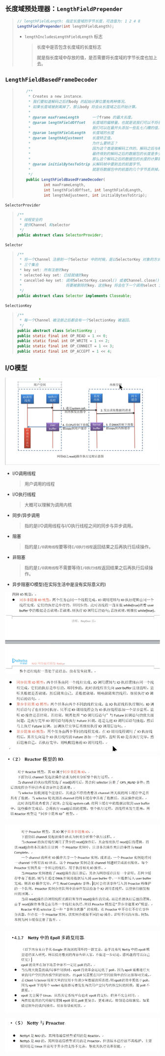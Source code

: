 ## 长度域预处理器：`LengthFieldPrepender`

> ```java
> // lengthFieldLength: 指定长度域的字节长度，可选值为: 1 2 4 8
> LengthFieldPrepender(int lengthFieldLength);
> 
> 
> ```
>
> - `lengthIncludesLengthFieldLength` 标志
>
>   > 长度中是否包含长度域的长度标志
>   >
>   > 就是指长度域中存放的值，是否需要将长度域的字节长度也加上去。



## `LengthFieldBasedFrameDecoder`

> ```java
>     /**
>      * Creates a new instance.
>      * 我们要知道解码之后的body 的起始计算位置有两种情况。
>      * 如果长度域被剥离掉了，那么body 将会从长度域之后开始计算。
>      *
>      * @param maxFrameLength      一个frame 的最大长度。
>      * @param lengthFieldOffset   长度域的偏移量。也就是说我们可以不将长度域放在最开头，
>      *                            我们可以在最开头添加一些乱七八糟的值，以防止被别人破解。
>      * @param lengthFieldLength   长度域的长度
>      * @param lengthAdjustment    长度矫正值。
>      *                            为什么要矫正？
>      *                            因为这个类是做解码工作的，解码之后与解码之前的数据包发生了变化。
>      *                            最终得到的解码之后的数据包的长度是多少是需要重新计算的。
>      *                            那么这个解码之后的数据包的长度的计算就是长度域中的值与该矫正值相加得到。
>      * @param initialBytesToStrip 从解码帧中要剥去的前面字节。
>      *                            就是将数据包中的前面的几个字节丢弃掉。
>      */
>     public LengthFieldBasedFrameDecoder(
>             int maxFrameLength,
>             int lengthFieldOffset, int lengthFieldLength,
>             int lengthAdjustment, int initialBytesToStrip);
> ```

`SelectorProvider`

> ```java
> /**
>  * 线程安全的
>  * 提供Channel 和selector
>  */
> public abstract class SelectorProvider;
> ```

`Selector`

> ```java
> /**
>  * 将一个Channel 注册到一个Selector 中的时候，是以SelectorKey 对象的方式注册的。
>  * 三个集合
>  * key set: 所有注册的key
>  * selected-key set: 已经就绪的key
>  * cancelled-key set: 调用SelectorKey.cancel() 或者Channel.close() 方法的时候会被添加到这个集合中。
>  *                    将要被删除的key，这些key 将会在下一个调用select 方法的时候从key set 中删除。
>  */
> public abstract class Selector implements Closeable;
> ```

`SelectionKey`

> ```java
> /**
>  * 每一个Channel 被注册之后都会有一个SelectionKey 被返回。
>  */
> public abstract class SelectionKey ;
> public static final int OP_READ = 1 << 0;
> public static final int OP_WRITE = 1 << 2;
> public static final int OP_CONNECT = 1 << 3;
> public static final int OP_ACCEPT = 1 << 4;
> ```

## I/O模型

<img src="md-png\IO模型.png"  />

- I/O调用线程

  > 用户调用的线程

- I/O执行线程

  > 大概可以理解为调用内核

- 同步/异步调用

  > 指的是I/O调用线程与I/O执行线程之间的同步与异步调用。

- 阻塞

  > 指的是`I/O调用线程`要等待`I/O执行线程`返回结果之后再执行后续操作。

- 非阻塞

  > 指的是`I/O调用线程`不需要等待`I/O执行线程`返回结果之后再执行后续操作。

- 异步阻塞IO模型(在实际生活中是没有实际意义的)

![](md-png\IO模型-同步非阻塞.png)

![](md-png\IO模型-同步非阻塞2.png)

![](md-png\Reactor模型的IO.png)



![](md-png\Proactor模型的IO.png)

![](md-png\NettyEpoll.png)



![](md-png\NettyProactor.png)